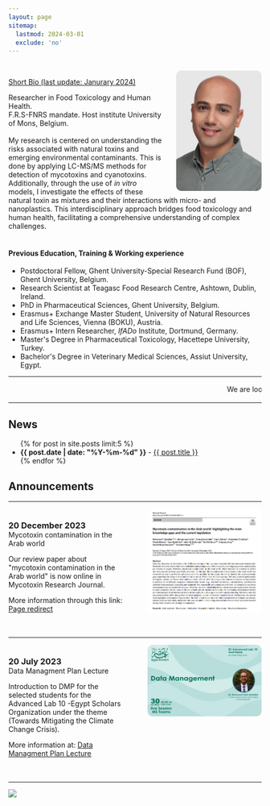```yaml
---
layout: page
sitemap:
  lastmod: 2024-03-01
  exclude: 'no'
---
```

<br />
<!-- Profile picture -->
<img class="ProfilePic" img width="170" align="right" alt="Mohamed Fathi Abdallah" style="float: right; margin-left: 25px; margin-up: 25px; border-radius: 10px; background-color: rgba(255, 255, 255, 0.5);" src="mohamed_fathi_abdallah_2023(2).jpg">

<u>Short Bio (last update: Janurary 2024)</u>

Researcher in Food Toxicology and Human Health.
<br> 
F.R.S-FNRS mandate. Host institute University of Mons, Belgium.
<br /> <br> 
My research is centered on understanding the risks associated with natural toxins and emerging environmental contaminants. This is done by applying LC-MS/MS methods for detection of mycotoxins and cyanotoxins. Additionally, through the use of _in vitro_ models, I investigate the effects of these natural toxin as mixtures and their interactions with micro- and nanoplastics. This interdisciplinary approach bridges food toxicology and human health, facilitating a comprehensive understanding of complex challenges.
<br /> <br />

#### Previous Education, Training & Working experience

- Postdoctoral Fellow, Ghent University-Special Research Fund (BOF), Ghent University, Belgium.
- Research Scientist at Teagasc Food Research Centre, Ashtown, Dublin, Ireland.
- PhD in Pharmaceutical Sciences, Ghent University, Belgium.
- Erasmus+ Exchange Master Student, University of Natural Resources and Life Sciences, Vienna (BOKU), Austria.
- Erasmus+ Intern Researcher, _IfADo_ Institute, Dortmund, Germany.
- Master's Degree in Pharmaceutical Toxicology, Hacettepe University, Turkey.
- Bachelor's Degree in Veterinary Medical Sciences, Assiut University, Egypt.

**  **
<html>
<marquee behavior="scroll" direction="left" scrollamount="3">
We are looking for motivated students and researchers to join our group. Please contact me for more details. 我们正在寻找积极进取的学生和研究人员加入您的团队. 请联系我了解更多详情 &emsp; 
</marquee>
<hr />
<style>
    .a2a_kit {
        float: right; /* Float the div to the right */
        margin: 10px; /* Add some margin for spacing */
    }
</style>
<!-- News and Announcement -->
<div>
  <h2>News</h2>
  <ul>
    {% for post in site.posts limit:5 %}
    <li><span style="font-weight: bold;">{{ post.date | date: "%Y-%m-%d" }}</span> - <a href="{{ post.url }}">{{ post.title }}</a></li>
    {% endfor %}
  </ul>
</div>

<!-- Announcement -->
<div>
  <h2>Announcements</h2>
  <hr />
  <div style="display: flex; flex-wrap: wrap;">
    <div style="flex: 1; margin-right: 50px; margin-bottom: 20px;">
      <h3 style="margin-bottom: 0;">20 December 2023</h3>
      <p style="margin-top: 0;">Mycotoxin contamination in the Arab world</p>
      <p>Our review paper about "mycotoxin contamination in the Arab world" is now online in Mycotoxin Research Journal.</p>
      <p>More information through this link: <a href="https://www.mfathiabdallah.com/Mycotoxin-contamination_review_Arab/" target="_blank">Page redirect</a></p>
    </div>
    <div style="flex: 1; margin-bottom: 20px;">
      <img src="/images/2023_12_20.PNG" alt="publication" style="width: 100%; max-width: 400px; display: block; margin-left: auto; margin-right: auto; border-radius: 10px;">
    </div>
  </div>
  <hr />
  <div style="display: flex; flex-wrap: wrap;">
    <div style="flex: 1; margin-right: 50px; margin-bottom: 20px;">
      <h3 style="margin-bottom: 0;">20 July 2023</h3>
      <p style="margin-top: 0;">Data Managment Plan Lecture</p>
      <p>Introduction to DMP for the selected students for the Advanced Lab 10 -Egypt Scholars Organization under the theme (Towards Mitigating the Climate Change Crisis).</p>
      <p>More information at: <a href="https://www.mfathiabdallah.com/Data-Managment/" target="_blank">Data Managment Plan Lecture</a></p>
    </div>
    <div style="flex: 1; margin-bottom: 20px;">
      <img src="/images/2023_07_30.jpeg" alt="Special issue" style="width: 100%; max-width: 400px; display: block; margin-left: auto; margin-right: auto; border-radius: 10px;">
    </div>
  </div>
  <hr />
</div>

<!-- AddToAny BEGIN -->
<div class="a2a_kit a2a_kit_size_32 a2a_default_style">
    <a class="a2a_dd" href="https://www.addtoany.com/share"></a>
    <a class="a2a_button_facebook"></a>
    <a class="a2a_button_linkedin"></a>
    <a class="a2a_button_x"></a>
    <a class="a2a_button_microsoft_teams"></a>
    <a class="a2a_button_whatsapp"></a>
    <a class="a2a_button_pinterest"></a>
    <a class="a2a_button_email"></a>
</div>
<script>
    var a2a_config = a2a_config || {};
    a2a_config.num_services = 12;
</script>
<script async src="https://static.addtoany.com/menu/page.js"></script>
<!-- AddToAny END -->

<a href="https://mapmyvisitors.com/web/1bvu3"  title="Visit tracker"><img src="https://mapmyvisitors.com/map.png?d=kutvpm4t6Qxf4czmSsSz26dA5aYOrP3YLbkGJi-uHv8&cl=ffffff" /></a>
